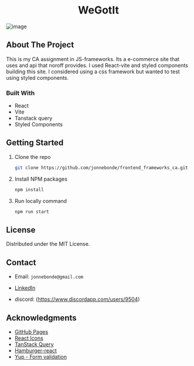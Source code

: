 <h1 align="center">WeGotIt</h1>

![image](https://github.com/jonnebonde/frontend_frameworks_ca/assets/71976475/f5706fa4-62f8-4d99-a95e-a8d0aaa16988)














<!-- ABOUT THE PROJECT -->
## About The Project

This is my CA assignment in JS-frameworks. Its a e-commerce site that uses and api that noroff provides.
I used React-vite and styled components building this site. I considered using a css framework but wanted to test using styled components.








### Built With

* React
* Vite
* Tanstack query
* Styled Components




<!-- GETTING STARTED -->
## Getting Started

1. Clone the repo
   ```sh
   git clone https://github.com/jonnebonde/frontend_frameworks_ca.git
   ```
3. Install NPM packages
   ```sh
   npm install
   ```
4. Run locally command
   ```sh
   npm run start
   ```







<!-- LICENSE -->
## License

Distributed under the MIT License.




<!-- CONTACT -->
## Contact

- Email: ```jonnebonde@gmail.com```

- [LinkedIn](https://www.linkedin.com/in/jonne-martin-krosby-a689ba1b1/)
- discord: (https://www.discordapp.com/users/9504)





<!-- ACKNOWLEDGMENTS -->
## Acknowledgments
* [GitHub Pages](https://pages.github.com)
* [React Icons](https://react-icons.github.io/react-icons/search)
* [TanStack Query](https://tanstack.com/query/latest)
* [Hamburger-react](https://www.npmjs.com/package/hamburger-react)
* [Yup - Form validation](https://github.com/jquense/yup)





